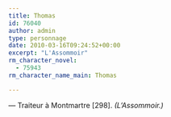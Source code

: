 ```yaml
---
title: Thomas
id: 76040
author: admin
type: personnage
date: 2010-03-16T09:24:52+00:00
excerpt: "L'Assommoir"
rm_character_novel:
  - 75943
rm_character_name_main: Thomas

---
```

— Traiteur à Montmartre [298]. _(L&rsquo;Assommoir.)_